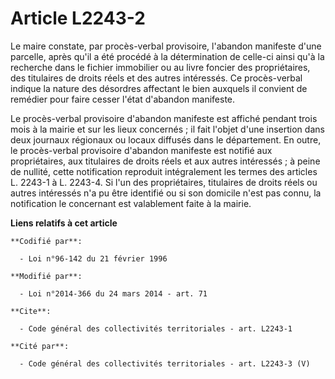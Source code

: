 # Article L2243-2

Le maire constate, par procès-verbal provisoire, l'abandon manifeste d'une parcelle, après qu'il a été procédé à la
détermination de celle-ci ainsi qu'à la recherche dans le fichier immobilier ou au livre foncier des propriétaires, des
titulaires de droits réels et des autres intéressés. Ce procès-verbal indique la nature des désordres affectant le bien
auxquels il convient de remédier pour faire cesser l'état d'abandon manifeste.

Le procès-verbal provisoire d'abandon manifeste est affiché pendant trois mois à la mairie et sur les lieux concernés ; il
fait l'objet d'une insertion dans deux journaux régionaux ou locaux diffusés dans le département. En outre, le procès-verbal
provisoire d'abandon manifeste est notifié aux propriétaires, aux titulaires de droits réels et aux autres intéressés ; à
peine de nullité, cette notification reproduit intégralement les termes des articles L. 2243-1 à L. 2243-4. Si l'un des
propriétaires, titulaires de droits réels ou autres intéressés n'a pu être identifié ou si son domicile n'est pas connu, la
notification le concernant est valablement faite à la mairie.

**Liens relatifs à cet article**

	**Codifié par**:

	  - Loi n°96-142 du 21 février 1996

	**Modifié par**:

	  - Loi n°2014-366 du 24 mars 2014 - art. 71

	**Cite**:

	  - Code général des collectivités territoriales - art. L2243-1

	**Cité par**:

	  - Code général des collectivités territoriales - art. L2243-3 (V)
